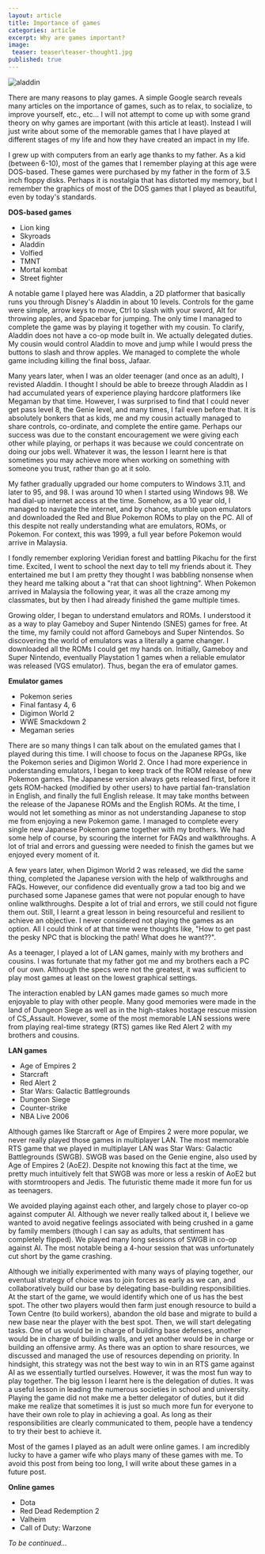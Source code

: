 ```yaml
---
layout: article
title: Importance of games
categories: article
excerpt: Why are games important?
image:
 teaser: teaser\teaser-thought1.jpg
published: true
---
```


![aladdin]({{site.baseurl}}/images/articles/thought1-aladdin.jpg)

There are many reasons to play games. A simple Google search reveals many articles on the importance of games, such as to relax, to socialize, to improve yourself, etc., etc... I will not attempt to come up with some grand theory on why games are important (with this article at least). Instead I will just write about some of the memorable games that I have played at different stages of my life and how they have created an impact in my life.

I grew up with computers from an early age thanks to my father. As a kid (between 6-10), most of the games that I remember playing at this age were DOS-based. These games were purchased by my father in the form of 3.5 inch floppy disks. Perhaps it is nostalgia that has distorted my memory, but I remember the graphics of most of the DOS games that I played as beautiful, even by today's standards. 

**DOS-based games**
- Lion king
- Skyroads
- Aladdin
- Volfied
- TMNT
- Mortal kombat
- Street fighter

A notable game I played here was Aladdin, a 2D platformer that basically runs you through Disney's Aladdin in about 10 levels. Controls for the game were simple, arrow keys to move, Ctrl to slash with your sword, Alt for throwing apples, and Spacebar for jumping. The only time I managed to complete the game was by playing it together with my cousin. To clarify, Aladdin does not have a co-op mode built in. We actually delegated duties. My cousin would control Aladdin to move and jump while I would press the buttons to slash and throw apples. We managed to complete the whole game including killing the final boss, Jafaar.

Many years later, when I was an older teenager (and once as an adult), I revisted Aladdin. I thought I should be able to breeze through Aladdin as I had accumulated years of experience playing hardcore platformers like Megaman by that time. However, I was surprised to find that I could never get pass level 8, the Genie level, and many times, I fail even before that. It is absolutely bonkers that as kids, me and my cousin actually managed to share controls, co-ordinate, and complete the entire game. Perhaps our success was due to the constant encouragement we were giving each other while playing, or perhaps it was because we could concentrate on doing our jobs well. Whatever it was, the lesson I learnt here is that sometimes you may achieve more when working on something with someone you trust, rather than go at it solo. 

My father gradually upgraded our home computers to Windows 3.11, and later to 95, and 98. I was around 10 when I started using Windows 98. We had dial-up internet access at the time. Somehow, as a 10 year old, I managed to navigate the internet, and by chance, stumble upon emulators and downloaded the Red and Blue Pokemon ROMs to play on the PC. All of this despite not really understanding what are emulators, ROMs, or Pokemon. For context, this was 1999, a full year before Pokemon would arrive in Malaysia.

I fondly remember exploring Veridian forest and battling Pikachu for the first time. Excited, I went to school the next day to tell my friends about it. They entertained me but I am pretty they thought I was babbling nonsense when they heard me talking about a "rat that can shoot lightning". When Pokemon arrived in Malaysia the following year, it was all the craze among my classmates, but by then I had already finished the game multiple times. 

Growing older, I began to understand emulators and ROMs. I understood it as a way to play Gameboy and Super Nintendo (SNES) games for free. At the time, my family could not afford Gameboys and Super Nintendos. So discovering the world of emulators was a literally a game changer. I downloaded all the ROMs I could get my hands on. Initially, Gameboy and Super Nintendo, eventually Playstation 1 games when a reliable emulator was released (VGS emulator). Thus, began the era of emulator games.

**Emulator games**
- Pokemon series
- Final fantasy 4, 6
- Digimon World 2
- WWE Smackdown 2
- Megaman series

There are so many things I can talk about on the emulated games that I played during this time. I will choose to focus on the Japanese RPGs, like the Pokemon series and Digimon World 2. Once I had more experience in understanding emulators, I began to keep track of the ROM release of new Pokemon games. The Japanese version always gets released first, before it gets ROM-hacked (modified by other users) to have partial fan-translation in English, and finally the full English release. It may take months between the release of the Japanese ROMs and the English ROMs. At the time, I would not let something as minor as not understanding Japanese to stop me from enjoying a new Pokemon game. I managed to complete every single new Japanese Pokemon game together with my brothers. We had some help of course, by scouring the internet for FAQs and walkthroughs. A lot of trial and errors and guessing were needed to finish the games but we enjoyed every moment of it. 

A few years later, when Digimon World 2 was released, we did the same thing, completed the Japanese version with the help of walkthroughs and FAQs. However, our confidence did eventually grow a tad too big and we purchased some Japanese games that were not popular enough to have online walkthroughs. Despite a lot of trial and errors, we still could not figure them out. Still, I learnt a great lesson in being resourceful and resilient to achieve an objective. I never considered not playing the games as an option. All I could think of at that time were thoughts like, "How to get past the pesky NPC that is blocking the path! What does he want??".

As a teenager, I played a lot of LAN games, mainly with my brothers and cousins. I was fortunate that my father got me and my brothers each a PC of our own. Although the specs were not the greatest, it was sufficient to play most games at least on the lowest graphical settings.

The interaction enabled by LAN games made games so much more enjoyable to play with other people. Many good memories were made in the land of Dungeon Siege as well as in the high-stakes hostage rescue mission of CS_Assault. However, some of the most memorable LAN sessions were from playing real-time strategy (RTS) games like Red Alert 2 with my brothers and cousins.

**LAN games**
- Age of Empires 2
- Starcraft
- Red Alert 2
- Star Wars: Galactic Battlegrounds
- Dungeon Siege
- Counter-strike
- NBA Live 2006

Although games like Starcraft or Age of Empires 2 were more popular, we never really played those games in multiplayer LAN. The most memorable RTS game that we played in multiplayer LAN was Star Wars: Galactic Battlegrounds (SWGB). SWGB was based on the Genie engine, also used by Age of Empires 2 (AoE2). Despite not knowing this fact at the time, we pretty much intuitively felt that SWGB was more or less a reskin of AoE2 but with stormtroopers and Jedis. The futuristic theme made it more fun for us as teenagers.

We avoided playing against each other, and largely chose to player co-op against computer AI. Although we never really talked about it, I believe we wanted to avoid negative feelings associated with being crushed in a game by family members (though I can say as adults, that sentiment has completely flipped). We played many long sessions of SWGB in co-op against AI. The most notable being a 4-hour session that was unfortunately cut short by the game crashing.

Although we initially experimented with many ways of playing together, our eventual strategy of choice was to join forces as early as we can, and collaboratively build our base by delegating base-building responsibilities. At the start of the game, we would identify which one of us has the best spot. The other two players would then farm just enough resource to build a Town Centre (to build workers), abandon the old base and migrate to build a new base near the player with the best spot. Then, we will start delegating tasks. One of us would be in charge of building base defenses, another would be in charge of building walls, and yet another would be in charge or building an offensive army. As there was an option to share resources, we discussed and managed the use of resources depending on priority. In hindsight, this strategy was not the best way to win in an RTS game against AI as we essentially turtled ourselves. However, it was the most fun way to play together. The big lesson I learnt here is the delegation of duties. It was a useful lesson in leading the numerous societies in school and university. Playing the game did not make me a better delegator of duties, but it did make me realize that sometimes it is just so much more fun for everyone to have their own role to play in achieving a goal. As long as their responsibilities are clearly communicated to them, people have a tendency to try their best to achieve it.

Most of the games I played as an adult were online games. I am incredibly lucky to have a gamer wife who plays many of these games with me. To avoid this post from being too long, I will write about these games in a future post.

**Online games**
- Dota
- Red Dead Redemption 2
- Valheim
- Call of Duty: Warzone

*To be continued...*
